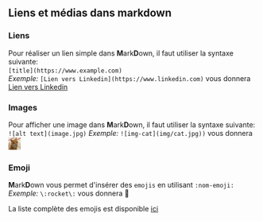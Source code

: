 ## Liens et médias dans markdown

### Liens
Pour réaliser un lien simple dans **M**ark**D**own, il faut utiliser la syntaxe suivante:   
`[title](https://www.example.com)`  
*Exemple:* `[Lien vers Linkedin](https://www.linkedin.com)` vous donnera [Lien vers Linkedin](https://www.linkedin.com)  
 
### Images 
Pour afficher une image dans **M**ark**D**own, il faut utiliser la syntaxe suivante:  
`![alt text](image.jpg)`
*Exemple:* `![img-cat](img/cat.jpg))` vous donnera <img src=img/cat.jpg width=25px height=25px>  

### Emoji
**M**ark**D**own vous permet d'insérer des `emojis` en utilisant `:nom-emoji:`  
*Exemple:* `\:rocket\:` vous donnera :rocket:  

La liste complète des emojis est disponible [ici](https://gist.github.com/rxaviers/7360908)  

